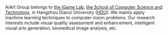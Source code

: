 AiArt Group belongs to [the iGame Lab](https://igame.hdu.edu.cn/), [the School of Computer Science and Technology](http://computer.hdu.edu.cn/), in Hangzhou Dianzi University ([HDU](https://www.hdu.edu.cn/)). We mainly apply machine learning techniques to computer vision problems. Our research interests include visual quality assessment and enhancement, intelligent visual arts generation, biomedical image analysis, etc. 
